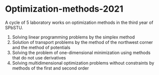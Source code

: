 # Optimization-methods-2021

  A cycle of 5 laboratory works on optimization methods in the third year of SPbSTU. 

1. Solving linear programming problems by the simplex method
2. Solution of transport problems by the method of the northwest corner and the method of potentials
3. Solving the problem of one-dimensional minimization using methods that do not use derivatives
4. Solving multidimensional optimization problems without constraints by methods of the first and second order

